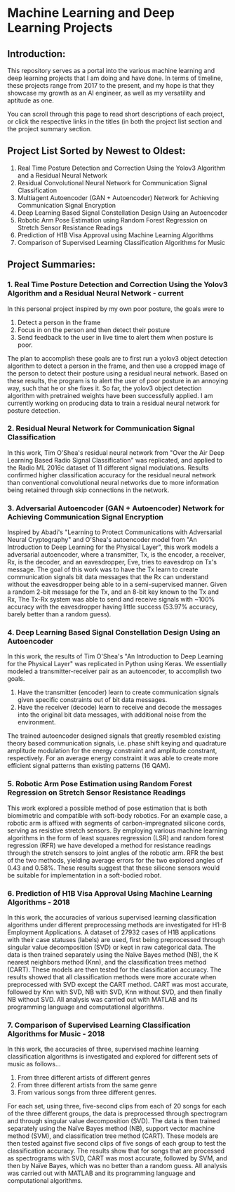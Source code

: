 # Machine Learning and Deep Learning Projects

## Introduction:
This repository serves as a portal into the various machine learning and deep learning projects that I am doing and have done. In terms of timeline, these projects range from 2017 to the present, and my hope is that they showcase my growth as an AI engineer, as well as my versatility and aptitude as one.  

You can scroll through this page to read short descriptions of each project, or click the respective links in the titles (in both the project list section and the project summary section.  

## Project List Sorted by Newest to Oldest:

1. Real Time Posture Detection and Correction Using the Yolov3 Algorithm and a Residual Neural Network 
2. Residual Convolutional Neural Network for Communication Signal Classification
3. Multiagent Autoencoder (GAN + Autoencoder) Network for Achieving Communication Signal Encryption
4. Deep Learning Based Signal Constellation Design Using an Autoencoder
5. Robotic Arm Pose Estimation using Random Forest Regression on Stretch Sensor Resistance Readings
6. Prediction of H1B Visa Approval using Machine Learning Algorithms
7. Comparison of Supervised Learning Classification Algorithms for Music  

## Project Summaries:

### 1. Real Time Posture Detection and Correction Using the Yolov3 Algorithm and a Residual Neural Network - current
In this personal project inspired by my own poor posture, the goals were to
1. Detect a person in the frame
2. Focus in on the person and then detect their posture
3. Send feedback to the user in live time to alert them when posture is poor.  

The plan to accomplish these goals are to first run a yolov3 object detection algorithm to detect a person in the frame, and then use a cropped image of the person to detect their posture using a residual neural network. Based on these results, the program is to alert the user of poor posture in an annoying way, such that he or she fixes it. So far, the yolov3 object detection algorithm with pretrained weights have been successfully applied. I am currently working on producing data to train a residual neural network for posture detection.

### 2. Residual Neural Network for Communication Signal Classification
In this work, Tim O'Shea's residual neural network from "Over the Air Deep Learning Based Radio Signal Classification" was replicated, and applied to the Radio ML 2016c dataset of 11 different signal modulations. Results confirmed higher classification accuracy for the residual neural network than conventional convolutional neural networks due to more information being retained through skip connections in the network.

### 3. Adversarial Autoencoder (GAN + Autoencoder) Network for Achieving Communication Signal Encryption
Inspired by Abadi's "Learning to Protect Communications with Adversarial Neural Cryptography" and O'Shea's autoencoder model from "An Introduction to Deep Learning for the Physical Layer", this work models a adversarial autoencoder, where a transmitter, Tx, is the encoder, a receiver, Rx, is the decoder, and an eavesdropper, Eve, tries to eavesdrop on Tx's message. The goal of this work was to have the Tx learn to create communication signals bit data messages that the Rx can understand without the eavesdropper being able to in a semi-supervised manner. Given a random 2-bit message for the Tx, and an 8-bit key known to the Tx and Rx, The Tx-Rx system was able to send and receive signals with ~100% accuracy with the eavesdropper having little success (53.97% accuracy, barely better than a random guess).

### 4. Deep Learning Based Signal Constellation Design Using an Autoencoder
In this work, the results of Tim O'Shea's "An Introduction to Deep Learning for the Physical Layer" was replicated in Python using Keras. We essentially modeled a transmitter-receiver pair as an autoencoder, to accomplish two goals.
1. Have the transmitter (encoder) learn to create communication signals given specific constraints out of bit data messages.
2. Have the receiver (decode) learn to receive and decode the messages into the original bit data messages, with additional noise from the environment.  

The trained autoencoder designed signals that greatly resembled existing theory based communication signals, i.e. phase shift keying and quadrature amplitude modulation for the energy constraint and amplitude constrant, respectively. For an average energy constraint it was able to create more efficient signal patterns than existing patterns (16 QAM).

### 5. Robotic Arm Pose Estimation using Random Forest Regression on Stretch Sensor Resistance Readings
This work explored a possible method of pose estimation that is both biomimetric and compatible with soft-body robotics. For an example case, a robotic arm is affixed with segments of carbon-impregnated silicone cords, serving as resistive stretch sensors. By employing various machine learning algorithms in the form of least squares regression (LSR) and random forest regression (RFR) we have developed a method for resistance readings through the stretch sensors to joint angles of the robotic arm. RFR the best of the two methods, yielding average errors for the two explored angles of 0.43 and 0.58%. These results suggest that these silicone sensors would be suitable for implementation in a soft-bodied robot.  

### 6. Prediction of H1B Visa Approval Using Machine Learning Algorithms - 2018
In this work, the accuracies of various supervised learning classification algorithms under different preprocessing methods are investigated for H1-B Employment Applications. A dataset of 27932 cases of H1B applications with their case statuses (labels) are used, first being preprocessed through singular value decomposition (SVD) or kept in raw categorical data. The data is then trained separately using the Naïve Bayes method (NB), the K nearest neighbors method (Knn), and the classification trees method (CART). These models are then tested for the classification accuracy. The results showed that all classification methods were more accurate when preprocessed with SVD except the CART method. CART was most accurate, followed by Knn with SVD, NB with SVD, Knn without SVD, and then finally NB without SVD. All analysis was carried out with MATLAB and its programming language and computational algorithms.  

### 7. Comparison of Supervised Learning Classification Algorithms for Music - 2018
In this work, the accuracies of three, supervised machine learning classification algorithms is investigated and explored for different sets of music as follows...
1. From three different artists of different genres
2. From three different artists from the same genre
3. From various songs from three different genres.  

For each set, using three, five-second clips from each of 20 songs for each of the three different groups, the data is preprocessed through spectrogram and through singular value decomposition (SVD). The data is then trained separately using the Naïve Bayes method (NB), support vector machine method (SVM), and classification tree method (CART). These models are then tested against five second clips of five songs of each group to test the classification accuracy. The results show that for songs that are processed as spectrograms with SVD, CART was most accurate, followed by SVM, and then by Naïve Bayes, which was no better than a random guess. All analysis was carried out with MATLAB and its programming language and computational algorithms.
